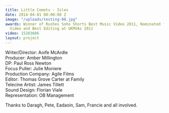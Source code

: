 ```yaml
---
title: Little Comets - Isles
date: 2014-04-01 00:00:00 Z
image: "/uploads/testing-08.jpg"
awards: Winner of Rushes Soho Shorts Best Music Video 2011, Nominated for Best Indie
  Video and Best Editing at UKMVAs 2011
video: 15283686
layout: project
---
```


Writer/Director: Aoife McArdle  
Producer: Amber Millington  
DP: Paul Ross Newton  
Focus Puller: Julie Moniere  
Production Company: Agile Films  
Editor: Thomas Grove Carter at Family  
Telecine Artist: James Tillett  
Sound Design: Florian Viale  
Representation: OB Management

Thanks to Daragh, Pete, Eadaoin, Sam, Francie and all involved.